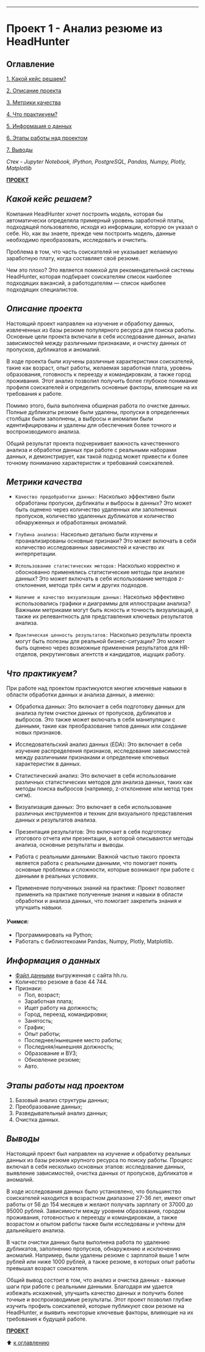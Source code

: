 ---

# Проект 1 - Анализ резюме из HeadHunter

## Оглавление
[1. Какой кейс решаем?](https://github.com/211604270720/Project_Skillfactory/tree/master/project_1/README.md#Какой-кейс-решаем)

[2. Описание проекта](https://github.com/211604270720/Project_Skillfactory/tree/master/project_1/README.md#Описание-проекта)

[3. Метрики качества](https://github.com/211604270720/Project_Skillfactory/tree/master/project_1/README.md#Метрики-качества)

[4. Что практикуем?](https://github.com/211604270720/Project_Skillfactory/tree/master/project_1/README.md#Что-практикуем-?)

[5. Информация о данных](https://github.com/211604270720/Project_Skillfactory/tree/master/project_1/README.md#Информация-о-данных)

[6. Этапы работы над проектом](https://github.com/211604270720/Project_Skillfactory/tree/master/project_1/README.md#Этапы-работы-над-проектом)

[7. Выводы](https://github.com/211604270720/Project_Skillfactory/tree/master/project_1/README.md#Выводы)

*Стек - Jupyter Notebook, IPython, PostgreSQL, Pandas, Numpy, Plotly, Matplotlib*

[**ПРОЕКТ**](https://github.com/211604270720/Project_Skillfactory/blob/master/project_1/Project-1.ipynb)

## *Какой кейс решаем?*

Компания HeadHunter хочет построить модель, которая бы автоматически определяла примерный уровень заработной платы, подходящей пользователю, исходя из информации, которую он указал о себе. Но, как вы знаете, прежде чем построить модель, данные необходимо преобразовать, исследовать и очистить.

Проблема в том, что часть соискателей не указывает желаемую заработную плату, когда составляет своё резюме. 

Чем это плохо?
Это является помехой для рекомендательной системы HeadHunter, которая подбирает соискателям список наиболее подходящих вакансий, а работодателям — список наиболее подходящих специалистов.

## *Описание проекта*

Настоящий проект направлен на изучение и обработку данных, извлеченных из базы резюме популярного ресурса для поиска работы. Основные цели проекта включали в себя исследование данных, анализ зависимостей между различными признаками, и очистку данных от пропусков, дубликатов и аномалий.

В ходе проекта были изучены различные характеристики соискателей, такие как возраст, опыт работы, желаемая заработная плата, уровень образования, готовность к переезду и командировкам, а также город проживания. Этот анализ позволил получить более глубокое понимание профиля соискателей и определить основные факторы, влияющие на их требования к работе.

Помимо этого, была выполнена обширная работа по очистке данных. Полные дубликаты резюме были удалены, пропуски в определенных столбцах были заполнены, а выбросы и аномалии были идентифицированы и удалены для обеспечения более точного и воспроизводимого анализа.

Общий результат проекта подчеркивает важность качественного анализа и обработки данных при работе с реальными наборами данных, и демонстрирует, как такой подход может привести к более точному пониманию характеристик и требований соискателей.

## *Метрики качества*

- `Качество предобработки данных:` Насколько эффективно были обработаны пропуски, дубликаты и выбросы в данных? Это может быть оценено через количество удаленных или заполненных пропусков, количество удаленных дубликатов и количество обнаруженных и обработанных аномалий.

- `Глубина анализа:` Насколько детально были изучены и проанализированы основные признаки? Это может включать в себя количество исследованных зависимостей и качество их интерпретации.

- `Использование статистических методов:` Насколько корректно и обоснованно применялись статистические методы при анализе данных? Это может включать в себя использование методов z-отклонения, метода трёх сигм и других подходов.

- `Наличие и качество визуализации данных:` Насколько эффективно использовались графики и диаграммы для иллюстрации анализа? Важными метриками могут быть ясность и точность визуализаций, а также их релевантность для представления ключевых результатов анализа.

- `Практическая ценность результатов:` Насколько результаты проекта могут быть полезны для реальной бизнес-ситуации? Это может быть оценено через возможные применения результатов для HR-отделов, рекрутинговых агентств и кандидатов, ищущих работу.

## *Что практикуем?*

При работе над проектом практикуются многие ключевые навыки в области обработки данных и анализа данных, а именно:

- Обработка данных: Это включает в себя подготовку данных для анализа путем очистки данных от пропусков, дубликатов и выбросов. Это также может включать в себя манипуляции с данными, такие как преобразование типов данных или создание новых признаков.

- Исследовательский анализ данных (EDA): Это включает в себя изучение распределения признаков, исследование зависимостей между различными признаками и определение ключевых характеристик в данных.

- Статистический анализ: Это включает в себя использование различных статистических методов для анализа данных, таких как методы поиска выбросов (например, z-отклонение или метод трех сигм).

- Визуализация данных: Это включает в себя использование различных инструментов и техник для визуального представления данных и результатов анализа.

- Презентация результатов: Это включает в себя подготовку итогового отчета или презентации, в которой описываются методы анализа, основные результаты и выводы.

- Работа с реальными данными: Важной частью такого проекта является работа с реальными данными, что помогает понять основные проблемы и сложности, которые возникают при работе с данными в реальных условиях.

- Применение полученных знаний на практике: Проект позволяет применить на практике полученные знания и навыки в области обработки и анализа данных, что помогает закрепить знания и улучшить навыки.

#### *Учимся:*

 * Программировать на Python;
 * Работать с библиотекоами Pandas, Numpy, Plotly, Matplotlib.

## *Информация о данных*

 * [Файл данными](https://drive.google.com/file/d/1Kb78mAWYKcYlellTGhIjPI-bCcKbGuTn/view?usp=sharing) выгруженная с сайта hh.ru.
 * Количество резюме в базе 44 744.
 * Признаки:
    - Пол, возраст;  
    - Заработная плата;
    - Ищет работу на должность;        
    - Город, переезд, командировки;   
    - Занятость;                        
    - График;                           
    - Опыт работы;                      
    - Последнее/нынешнее место работы;  
    - Последняя/нынешняя должность;     
    - Образование и ВУЗ;                
    - Обновление резюме;                
    - Авто.         
 
## *Этапы работы над проектом*

 1. Базовый анализ структуры данных;
 2. Преобразование данных;
 3. Разведывательный анализ данных;
 4. Очистка данных.

## *Выводы*
Настоящий проект был направлен на изучение и обработку реальных данных из базы резюме крупного ресурса по поиску работы. Процесс включал в себя несколько основных этапов: исследование данных, выявление зависимостей, очистка данных от пропусков, дубликатов и аномалий.

В ходе исследования данных было установлено, что большинство соискателей находится в возрастном диапазоне 27-36 лет, имеют опыт работы от 56 до 154 месяцев и желают получать зарплату от 37000 до 95000 рублей. Зависимости между уровнем образования, городом проживания, готовностью к переезду и командировкам, а также возрастом и опытом работы также были исследованы и учтены для дальнейшего анализа.

В части очистки данных была выполнена работа по удалению дубликатов, заполнению пропусков, обнаружению и исключению аномалий. Например, были удалены резюме с зарплатой выше 1 млн рублей или ниже 1000 рублей, а также резюме, в которых опыт работы превышал возраст соискателя.

Общий вывод состоит в том, что анализ и очистка данных - важные шаги при работе с реальными данными. Благодаря им удается избежать искажений, улучшить качество данных и получить более точные и воспроизводимые результаты. Этот проект позволил глубже изучить профиль соискателей, которые публикуют свои резюме на HeadHunter, и выявить некоторые ключевые факторы, влияющие на их требования к будущей работе.

[**ПРОЕКТ**](https://github.com/211604270720/Project_Skillfactory/blob/master/project_1/Project-1.ipynb)

:arrow_up: [к оглавлению](https://github.com/211604270720/Project_Skillfactory/tree/master/project_1#Оглавление)